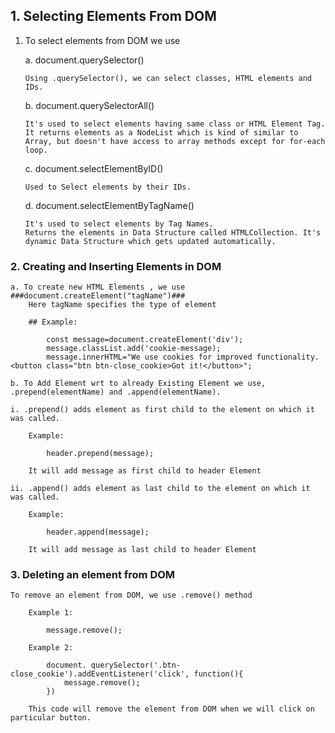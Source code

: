 ## 1. Selecting Elements From DOM

1.  To select elements from DOM we use

    a. document.querySelector()

        Using .querySelector(), we can select classes, HTML elements and IDs.

    b. document.querySelectorAll()

        It's used to select elements having same class or HTML Element Tag.
        It returns elements as a NodeList which is kind of similar to Array, but doesn't have access to array methods except for for-each loop.

    c. document.selectElementByID()

        Used to Select elements by their IDs.

    d. document.selectElementByTagName()

        It's used to select elements by Tag Names.
        Returns the elements in Data Structure called HTMLCollection. It's dynamic Data Structure which gets updated automatically.

### 2. Creating and Inserting Elements in DOM

    a. To create new HTML Elements , we use ###document.createElement("tagName")###
        Here tagName specifies the type of element

        ## Example:

            const message=document.createElement('div');
            message.classList.add('cookie-message);
            message.innerHTML="We use cookies for improved functionality. <button class="btn btn-close_cookie>Got it!</button>";

    b. To Add Element wrt to already Existing Element we use, .prepend(elementName) and .append(elementName).

    i. .prepend() adds element as first child to the element on which it was called.

        Example:

            header.prepend(message);

        It will add message as first child to header Element

    ii. .append() adds element as last child to the element on which it was called.

        Example:

            header.append(message);

        It will add message as last child to header Element

### 3. Deleting an element from DOM

    To remove an element from DOM, we use .remove() method

        Example 1:

            message.remove();

        Example 2:

            document. querySelector('.btn-close_cookie').addEventListener('click', function(){
                message.remove();
            })

        This code will remove the element from DOM when we will click on particular button.
